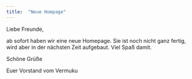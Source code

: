 ```yaml
---
title:  "Neue Hompage"
---
```


Liebe Freunde,

ab sofort haben wir eine neue Homepage.
Sie ist noch nicht ganz fertig, wird aber in der nächsten Zeit aufgebaut.
Viel Spaß damit.


Schöne Grüße

Euer Vorstand vom Vermuku